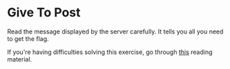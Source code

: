 # Give To Post

Read the message displayed by the server carefully.
It tells you all you need to get the flag.

If you're having difficulties solving this exercise, go through [this](../../../reading/http.md) reading material.
